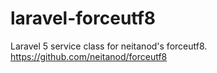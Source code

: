 # laravel-forceutf8
Laravel 5 service class for neitanod's forceutf8. https://github.com/neitanod/forceutf8
